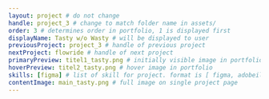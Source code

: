 ```yaml
---
layout: project # do not change
handle: project_3 # change to match folder name in assets/
order: 3 # determines order in portfolio, 1 is displayed first
displayName: Tasty w/o Wasty # will be displayed to user
previousProject: project_3 # handle of previous project 
nextProject: flowride # handle of next project 
primaryPreview: titel1_tasty.png # initially visible image in portfolio
hoverPreview: titel2_tasty.png # hover image in portfolio
skills: [figma] # list of skill for project. format is [ figma, adobeillustrator, adobephotoshop, adobeindesign, adobexd ]
contentImage: main_tasty.png # full image on single project page
---
```

